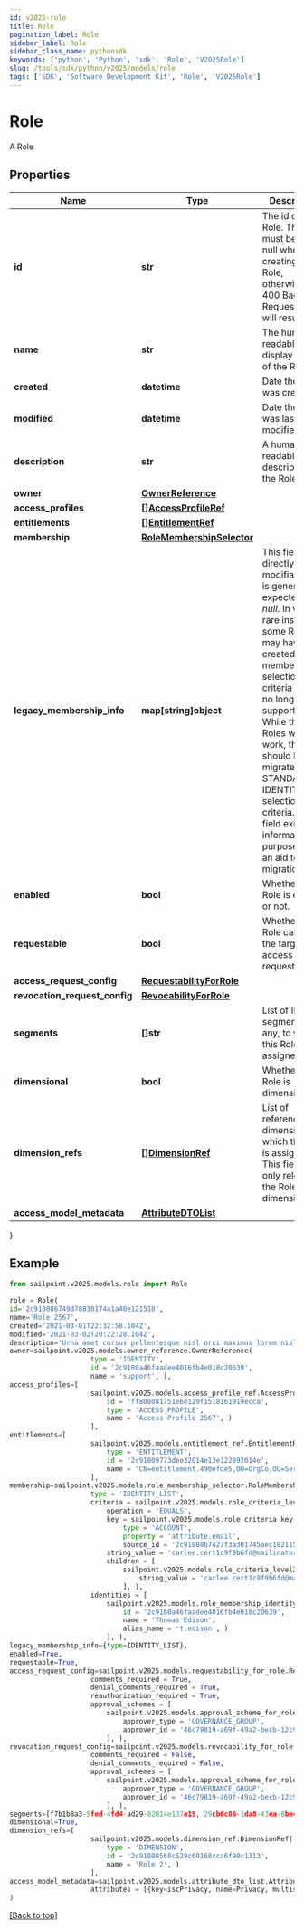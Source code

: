 ```yaml
---
id: v2025-role
title: Role
pagination_label: Role
sidebar_label: Role
sidebar_class_name: pythonsdk
keywords: ['python', 'Python', 'sdk', 'Role', 'V2025Role']
slug: /tools/sdk/python/v2025/models/role
tags: ['SDK', 'Software Development Kit', 'Role', 'V2025Role']
---
```


# Role

A Role

## Properties

| Name | Type | Description | Notes |
| --- | --- | --- | --- |
| **id** | **str** | The id of the Role. This field must be left null when creating an Role, otherwise a 400 Bad Request error will result. | [optional] |
| **name** | **str** | The human-readable display name of the Role | [required] |
| **created** | **datetime** | Date the Role was created | [optional] [readonly] |
| **modified** | **datetime** | Date the Role was last modified. | [optional] [readonly] |
| **description** | **str** | A human-readable description of the Role | [optional] |
| **owner** | [**OwnerReference**](owner-reference) |  | [required] |
| **access_profiles** | [**[]AccessProfileRef**](access-profile-ref) |  | [optional] |
| **entitlements** | [**[]EntitlementRef**](entitlement-ref) |  | [optional] |
| **membership** | [**RoleMembershipSelector**](role-membership-selector) |  | [optional] |
| **legacy_membership_info** | **map[string]object** | This field is not directly modifiable and is generally expected to be _null_. In very rare instances, some Roles may have been created using membership selection criteria that are no longer fully supported. While these Roles will still work, they should be migrated to STANDARD or IDENTITY_LIST selection criteria. This field exists for informational purposes as an aid to such migration. | [optional] |
| **enabled** | **bool** | Whether the Role is enabled or not. | [optional] [default to False] |
| **requestable** | **bool** | Whether the Role can be the target of access requests. | [optional] [default to False] |
| **access_request_config** | [**RequestabilityForRole**](requestability-for-role) |  | [optional] |
| **revocation_request_config** | [**RevocabilityForRole**](revocability-for-role) |  | [optional] |
| **segments** | **[]str** | List of IDs of segments, if any, to which this Role is assigned. | [optional] |
| **dimensional** | **bool** | Whether the Role is dimensional. | [optional] [default to False] |
| **dimension_refs** | [**[]DimensionRef**](dimension-ref) | List of references to dimensions to which this Role is assigned. This field is only relevant if the Role is dimensional. | [optional] |
| **access_model_metadata** | [**AttributeDTOList**](attribute-dto-list) |  | [optional] |

}

## Example

```python
from sailpoint.v2025.models.role import Role

role = Role(
id='2c918086749d78830174a1a40e121518',
name='Role 2567',
created='2021-03-01T22:32:58.104Z',
modified='2021-03-02T20:22:28.104Z',
description='Urna amet cursus pellentesque nisl orci maximus lorem nisl euismod fusce morbi placerat adipiscing maecenas nisi tristique et metus et lacus sed morbi nunc nisl maximus magna arcu varius sollicitudin elementum enim maecenas nisi id ipsum tempus fusce diam ipsum tortor.',
owner=sailpoint.v2025.models.owner_reference.OwnerReference(
                    type = 'IDENTITY',
                    id = '2c9180a46faadee4016fb4e018c20639',
                    name = 'support', ),
access_profiles=[
                    sailpoint.v2025.models.access_profile_ref.AccessProfileRef(
                        id = 'ff808081751e6e129f1518161919ecca',
                        type = 'ACCESS_PROFILE',
                        name = 'Access Profile 2567', )
                    ],
entitlements=[
                    sailpoint.v2025.models.entitlement_ref.EntitlementRef(
                        type = 'ENTITLEMENT',
                        id = '2c91809773dee32014e13e122092014e',
                        name = 'CN=entitlement.490efde5,OU=OrgCo,OU=ServiceDept,DC=HQAD,DC=local', )
                    ],
membership=sailpoint.v2025.models.role_membership_selector.RoleMembershipSelector(
                    type = 'IDENTITY_LIST',
                    criteria = sailpoint.v2025.models.role_criteria_level1.RoleCriteriaLevel1(
                        operation = 'EQUALS',
                        key = sailpoint.v2025.models.role_criteria_key.RoleCriteriaKey(
                            type = 'ACCOUNT',
                            property = 'attribute.email',
                            source_id = '2c9180867427f3a301745aec18211519', ),
                        string_value = 'carlee.cert1c9f9b6fd@mailinator.com',
                        children = [
                            sailpoint.v2025.models.role_criteria_level2.RoleCriteriaLevel2(
                                string_value = 'carlee.cert1c9f9b6fd@mailinator.com', )
                            ], ),
                    identities = [
                        sailpoint.v2025.models.role_membership_identity.RoleMembershipIdentity(
                            id = '2c9180a46faadee4016fb4e018c20639',
                            name = 'Thomas Edison',
                            alias_name = 't.edison', )
                        ], ),
legacy_membership_info={type=IDENTITY_LIST},
enabled=True,
requestable=True,
access_request_config=sailpoint.v2025.models.requestability_for_role.RequestabilityForRole(
                    comments_required = True,
                    denial_comments_required = True,
                    reauthorization_required = True,
                    approval_schemes = [
                        sailpoint.v2025.models.approval_scheme_for_role.ApprovalSchemeForRole(
                            approver_type = 'GOVERNANCE_GROUP',
                            approver_id = '46c79819-a69f-49a2-becb-12c971ae66c6', )
                        ], ),
revocation_request_config=sailpoint.v2025.models.revocability_for_role.RevocabilityForRole(
                    comments_required = False,
                    denial_comments_required = False,
                    approval_schemes = [
                        sailpoint.v2025.models.approval_scheme_for_role.ApprovalSchemeForRole(
                            approver_type = 'GOVERNANCE_GROUP',
                            approver_id = '46c79819-a69f-49a2-becb-12c971ae66c6', )
                        ], ),
segments=[f7b1b8a3-5fed-4fd4-ad29-82014e137e19, 29cb6c06-1da8-43ea-8be4-b3125f248f2a],
dimensional=True,
dimension_refs=[
                    sailpoint.v2025.models.dimension_ref.DimensionRef(
                        type = 'DIMENSION',
                        id = '2c91808568c529c60168cca6f90c1313',
                        name = 'Role 2', )
                    ],
access_model_metadata=sailpoint.v2025.models.attribute_dto_list.AttributeDTOList(
                    attributes = [{key=iscPrivacy, name=Privacy, multiselect=false, status=active, type=governance, objectTypes=[all], description=Specifies the level of privacy associated with an access item., values=[{value=public, name=Public, status=active}]}], )
)

```

[[Back to top]](#)
